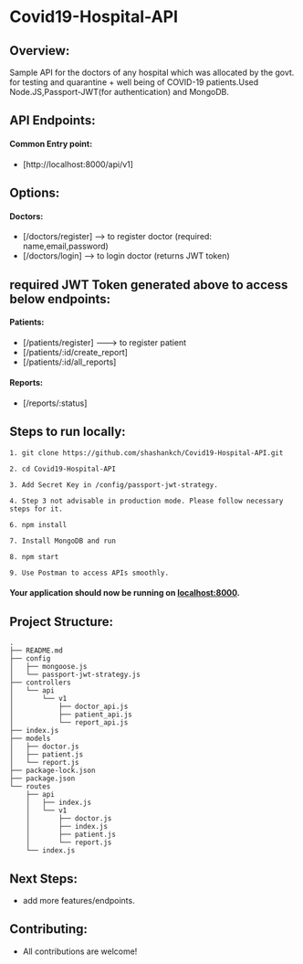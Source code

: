 # Covid19-Hospital-API

## Overview:

Sample API for the doctors of any hospital which was allocated by the govt. for testing and quarantine + well being of COVID-19 patients.Used Node.JS,Passport-JWT(for authentication) and MongoDB.

## API Endpoints:

#### Common Entry point:

- [http://localhost:8000/api/v1]

## Options:

#### Doctors:


- [/doctors/register]  --> to register doctor (required: name,email,password) 
- [/doctors/login]   --> to login doctor (returns JWT token) 


## required JWT Token generated above to access below endpoints:

#### Patients:

- [/patients/register]  ---> to register patient
- [/patients/:id/create_report]
- [/patients/:id/all_reports]

#### Reports:

- [/reports/:status]

## Steps to run locally:

```
1. git clone https://github.com/shashankch/Covid19-Hospital-API.git

2. cd Covid19-Hospital-API

3. Add Secret Key in /config/passport-jwt-strategy.

4. Step 3 not advisable in production mode. Please follow necessary steps for it.

6. npm install

7. Install MongoDB and run

8. npm start

9. Use Postman to access APIs smoothly.

```

#### Your application should now be running on [localhost:8000](https://github.com/shashankch/AuthenticationSystem).

## Project Structure:

```
.
├── README.md
├── config
│   ├── mongoose.js
│   └── passport-jwt-strategy.js
├── controllers
│   └── api
│       └── v1
│           ├── doctor_api.js
│           ├── patient_api.js
│           └── report_api.js
├── index.js
├── models
│   ├── doctor.js
│   ├── patient.js
│   └── report.js
├── package-lock.json
├── package.json
└── routes
    ├── api
    │   ├── index.js
    │   └── v1
    │       ├── doctor.js
    │       ├── index.js
    │       ├── patient.js
    │       └── report.js
    └── index.js
```

## Next Steps:

- add more features/endpoints.

## Contributing:

- All contributions are welcome!
